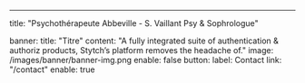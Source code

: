 ---
title: "Psychothérapeute Abbeville - S. Vaillant Psy & Sophrologue"

banner:
  title: "Titre"
  content: "A fully integrated suite of authentication & authoriz products, Stytch’s platform removes the headache of."
  image: /images/banner/banner-img.png
  enable: false
  button:
    label: Contact
    link: "/contact"
    enable: true

